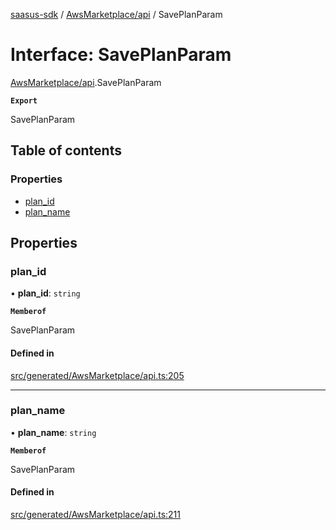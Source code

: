 [saasus-sdk](../README.md) / [AwsMarketplace/api](../modules/AwsMarketplace_api.md) / SavePlanParam

# Interface: SavePlanParam

[AwsMarketplace/api](../modules/AwsMarketplace_api.md).SavePlanParam

**`Export`**

SavePlanParam

## Table of contents

### Properties

- [plan\_id](AwsMarketplace_api.SavePlanParam.md#plan_id)
- [plan\_name](AwsMarketplace_api.SavePlanParam.md#plan_name)

## Properties

### plan\_id

• **plan\_id**: `string`

**`Memberof`**

SavePlanParam

#### Defined in

[src/generated/AwsMarketplace/api.ts:205](https://github.com/saasus-platform/saasus-sdk-javascript/blob/2c78b0a/src/generated/AwsMarketplace/api.ts#L205)

___

### plan\_name

• **plan\_name**: `string`

**`Memberof`**

SavePlanParam

#### Defined in

[src/generated/AwsMarketplace/api.ts:211](https://github.com/saasus-platform/saasus-sdk-javascript/blob/2c78b0a/src/generated/AwsMarketplace/api.ts#L211)
